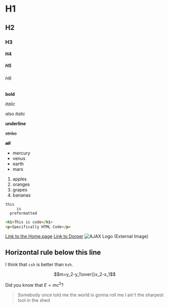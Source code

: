 # H1
## H2
### H3
#### H4
##### H5
###### H6
**bold**

*italic*

_also italic_

__underline__

~~strike~~

~~***__all__***~~

- mercury
- venus
- earth
- mars

1. apples
2. oranges
3. grapes
4. bananas

```
this
     is
  preformatted
```

```html
<h1>This is code</h1>
<p>Specifically HTML Code</p>
```

[Link to the Home page](?Home)
[Link to Dorper](https://dorper.me)
![AJAX Logo (External Image)](https://upload.wikimedia.org/wikipedia/commons/thumb/0/04/Ajax_logo.svg/1200px-Ajax_logo.svg.png)

Horizontal rule below this line
---
I think that `csh` is better than `ksh`.

$$m=y_2-y_1\over{}x_2-x_1$$

Did you know that $E=mc^2$?

> Somebody once told me the world is gonna roll me
> I ain't the sharpest tool in the shed
